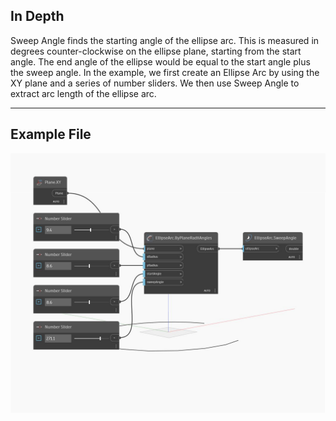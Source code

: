 ## In Depth
Sweep Angle finds the starting angle of the ellipse arc. This is measured in degrees counter-clockwise on the ellipse plane, starting from the start angle. The end angle of the ellipse would be equal to the start angle plus the sweep angle. In the example, we first create an Ellipse Arc by using the XY plane and a series of number sliders. We then use Sweep Angle to extract arc length of the ellipse arc.
___
## Example File

![SweepAngle](./Autodesk.DesignScript.Geometry.EllipseArc.SweepAngle_img.jpg)

